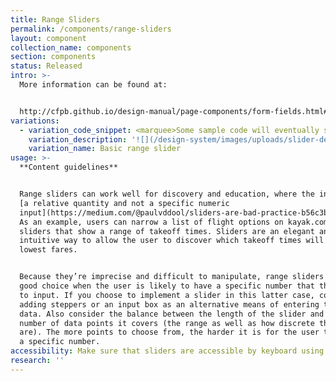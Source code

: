 ```yaml
---
title: Range Sliders
permalink: /components/range-sliders
layout: component
collection_name: components
section: components
status: Released
intro: >-
  More information can be found at:


  http://cfpb.github.io/design-manual/page-components/form-fields.html#range-sliders
variations:
  - variation_code_snippet: <marquee>Some sample code will eventually show up here.</marquee>
    variation_description: '![](/design-system/images/uploads/slider-default.png)'
    variation_name: Basic range slider
usage: >-
  **Content guidelines**


  Range sliders can work well for discovery and education, where the inputs are
  [a relative quantity and not a specific numeric
  input](https://medium.com/@paulvddool/sliders-are-bad-practice-b56c3b7a6e19).
  As an example, users can narrow a list of flight options on kayak.com with
  sliders that show a range of takeoff times. Sliders are an elegant and
  intuitive way to allow the user to discover which takeoff times will yield the
  lowest fares.


  Because they’re imprecise and difficult to manipulate, range sliders are not a
  good choice when the user is likely to have a specific number that they want
  to input. If you choose to implement a slider in this latter case, consider
  adding steppers or an input box as an alternative means of entering the same
  data. Also consider the balance between the length of the slider and the
  number of data points it covers (the range as well as how discrete the points
  are). The more points to choose from, the harder it is for the user to target
  a specific number.
accessibility: Make sure that sliders are accessible by keyboard using the arrow keys
research: ''
---
```



